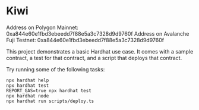 # Kiwi

Address on Polygon Mainnet: 0xa844e60e1fbd3ebeedd7f88e5a3c7328d9d9760f
Address on Avalanche Fuji Testnet: 0xa844e60e1fbd3ebeedd7f88e5a3c7328d9d9760f

This project demonstrates a basic Hardhat use case. It comes with a sample contract, a test for that contract, and a script that deploys that contract.

Try running some of the following tasks:

```shell
npx hardhat help
npx hardhat test
REPORT_GAS=true npx hardhat test
npx hardhat node
npx hardhat run scripts/deploy.ts
```
